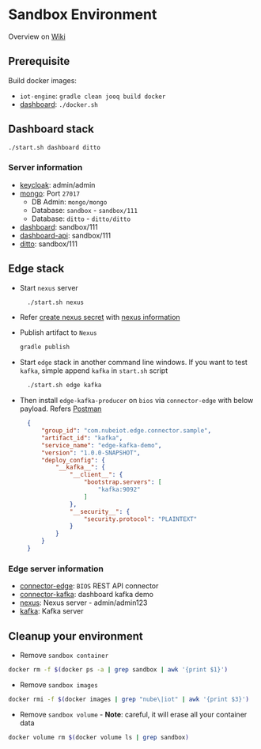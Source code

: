 # Sandbox Environment

Overview on [Wiki](https://github.com/NubeIO/iot-engine/wiki/Dev-%7C-Docker)

## Prerequisite

Build docker images:

- `iot-engine`: `gradle clean jooq build docker`
- [dashboard](https://github.com/NubeIO/dashboard/tree/feature/dockerize-frontend#build-docker): `./docker.sh`

## Dashboard stack

```bash
./start.sh dashboard ditto
```

### Server information

- [keycloak](http://localhost:9000): admin/admin
- [mongo](localhost:27017): Port `27017`
  - DB Admin: `mongo/mongo`
  - Database: `sandbox` - `sandbox/111`
  - Database: `ditto` - `ditto/ditto`
- [dashboard](http://localhost:81): sandbox/111
- [dashboard-api](http://localhost:8080): sandbox/111
- [ditto](http://localhost:7000): sandbox/111

## Edge stack

- Start `nexus` server

  ```bash
    ./start.sh nexus
  ```

- Refer [create nexus secret](../DEV.md#Prerequisites) with [nexus information](#edge-server-information)
- Publish artifact to `Nexus`

  ```bash
  gradle publish
  ```

- Start `edge` stack in another command line windows. If you want to test `kafka`, simple append `kafka` in `start.sh` script

  ```bash
    ./start.sh edge kafka
  ```

- Then install `edge-kafka-producer` on `bios` via `connector-edge` with below payload. Refers [Postman](https://documenter.getpostman.com/view/670606/RWguwGk8#51b425c4-59be-4c13-b33c-e2db84830494)

  ```json
    {
        "group_id": "com.nubeiot.edge.connector.sample",
        "artifact_id": "kafka",
        "service_name": "edge-kafka-demo",
        "version": "1.0.0-SNAPSHOT",
        "deploy_config": {
            "__kafka__": {
                "__client__": {
                    "bootstrap.servers": [
                        "kafka:9092"
                    ]
                },
                "__security__": {
                    "security.protocol": "PLAINTEXT"
                }
            }
        }
    }
  ```

### Edge server information

- [connector-edge](http://localhost:8180): `BIOS` REST API connector
- [connector-kafka](http://localhost:8280/sample/index.html): dashboard kafka demo
- [nexus](http://localhost:8081): Nexus server - admin/admin123
- [kafka](http://localhost:9092): Kafka server

## Cleanup your environment

- Remove `sandbox container`

```bash
docker rm -f $(docker ps -a | grep sandbox | awk '{print $1}')
```

- Remove `sandbox images`

```bash
docker rmi -f $(docker images | grep "nube\|iot" | awk '{print $3}')
```

- Remove `sandbox volume` - **Note**: careful, it will erase all your container data

```bash
docker volume rm $(docker volume ls | grep sandbox)
```

